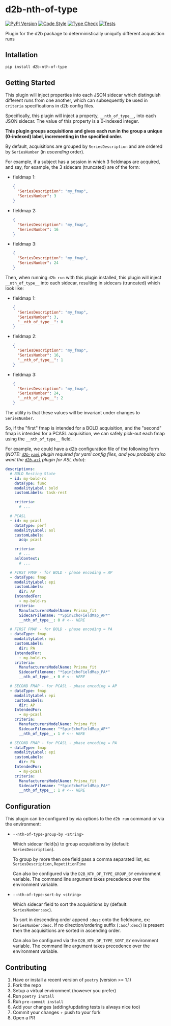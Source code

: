 # d2b-nth-of-type

[![PyPI Version](https://img.shields.io/pypi/v/d2b-nth-of-type.svg)](https://pypi.org/project/d2b-nth-of-type/) [![Code Style](https://github.com/d2b-dev/d2b-nth-of-type/actions/workflows/lint.yaml/badge.svg)](https://github.com/d2b-dev/d2b-nth-of-type/actions/workflows/lint.yaml) [![Type Check](https://github.com/d2b-dev/d2b-nth-of-type/actions/workflows/type-check.yaml/badge.svg)](https://github.com/d2b-dev/d2b-nth-of-type/actions/workflows/type-check.yaml) [![Tests](https://github.com/d2b-dev/d2b-nth-of-type/actions/workflows/test.yaml/badge.svg)](https://github.com/d2b-dev/d2b-nth-of-type/actions/workflows/test.yaml)

Plugin for the d2b package to deterministically uniquify different acquisition runs

## Intallation

```bash
pip install d2b-nth-of-type
```

## Getting Started

This plugin will inject properties into each JSON sidecar which distinguish different runs from one another, which can subsequently be used in `criteria` specifications in d2b config files.

Specifically, this plugin will inject a property, `__nth_of_type__`, into each JSON sidecar. The value of this property is a 0-indexed integer.

**This plugin groups acquisitions and gives each run in the group a unique (0-indexed) label, incrementing in the specified order.**

By default, acquisitions are grouped by `SeriesDescription` and are ordered by `SeriesNumber` (in _ascending_ order).

For example, if a subject has a session in which 3 fieldmaps are acquired, and say, for example, the 3 sidecars (truncated) are of the form:

- fieldmap 1:

  ```json
  {
    "SeriesDescription": "my_fmap",
    "SeriesNumber": 3
  }
  ```

- fieldmap 2:

  ```json
  {
    "SeriesDescription": "my_fmap",
    "SeriesNumber": 16
  }
  ```

- fieldmap 3:

  ```json
  {
    "SeriesDescription": "my_fmap",
    "SeriesNumber": 24
  }
  ```

Then, when running `d2b run` with this plugin installed, this plugin will inject `__nth_of_type__` into each sidecar, resulting in sidecars (truncated) which look like:

- fieldmap 1:

  ```json
  {
    "SeriesDescription": "my_fmap",
    "SeriesNumber": 3,
    "__nth_of_type__": 0
  }
  ```

- fieldmap 2:

  ```json
  {
    "SeriesDescription": "my_fmap",
    "SeriesNumber": 16,
    "__nth_of_type__": 1
  }
  ```

- fieldmap 3:

  ```json
  {
    "SeriesDescription": "my_fmap",
    "SeriesNumber": 24,
    "__nth_of_type__": 2
  }
  ```

The utility is that these values will be invariant under changes to `SeriesNumber`.

So, if the "first" fmap is intended for a BOLD acquisition, and the "second" fmap is intended for a PCASL acquisition, we can safely pick-out each fmap using the `__nth_of_type__` field.

For example, we could have a d2b configuration file of the following form (_NOTE: [`d2b-yaml`](https://github.com/d2b-dev/d2b-yaml) plugin required for yaml config files, and you probably also want the [`d2b-asl`](https://github.com/d2b-dev/d2b-asl) plugin for ASL data_):

```yaml
descriptions:
  # BOLD Resting State
  - id: my-bold-rs
    dataType: func
    modalityLabel: bold
    customLabels: task-rest

    criteria:
      # ...

  # PCASL
  - id: my-pcasl
    dataType: perf
    modalityLabel: asl
    customLabels:
      acq: pcasl

    criteria:
      # ...
    aslContext:
      # ...

  # FIRST FMAP - for BOLD - phase encoding = AP
  - dataType: fmap
    modalityLabel: epi
    customLabels:
      dir: AP
    IntendedFor:
      - my-bold-rs
    criteria:
      ManufacturersModelName: Prisma_fit
      SidecarFilename: "*SpinEchoFieldMap_AP*"
      __nth_of_type__: 0 # <-- HERE

  # FIRST FMAP - for BOLD - phase encoding = PA
  - dataType: fmap
    modalityLabel: epi
    customLabels:
      dir: PA
    IntendedFor:
      - my-bold-rs
    criteria:
      ManufacturersModelName: Prisma_fit
      SidecarFilename: "*SpinEchoFieldMap_PA*"
      __nth_of_type__: 0 # <-- HERE

  # SECOND FMAP - for PCASL - phase encoding = AP
  - dataType: fmap
    modalityLabel: epi
    customLabels:
      dir: AP
    IntendedFor:
      - my-pcasl
    criteria:
      ManufacturersModelName: Prisma_fit
      SidecarFilename: "*SpinEchoFieldMap_AP*"
      __nth_of_type__: 1 # <-- HERE

  # SECOND FMAP - for PCASL - phase encoding = PA
  - dataType: fmap
    modalityLabel: epi
    customLabels:
      dir: PA
    IntendedFor:
      - my-pcasl
    criteria:
      ManufacturersModelName: Prisma_fit
      SidecarFilename: "*SpinEchoFieldMap_PA*"
      __nth_of_type__: 1 # <-- HERE
```

## Configuration

This plugin can be configured by via options to the `d2b run` command or via the environment:

- `--nth-of-type-group-by <string>`

  Which sidecar field(s) to group acquisitions by (default: `SeriesDescription`).

  To group by more then one field pass a comma separated list, ex: `SeriesDescription,RepetitionTime`

  Can also be configured via the `D2B_NTH_OF_TYPE_GROUP_BY` environment variable. The command line argument takes precedence over the environment variable.

- `--nth-of-type-sort-by <string>`

  Which sidecar field to sort the acquisitions by (default: `SeriesNumber:asc`).

  To sort in descending order append `:desc` onto the fieldname, ex: `SeriesNumber:desc`. If no direction/ordering suffix (`:asc`/`:desc`) is present then the acquisitions are sorted in ascending order.

  Can also be configured via the `D2B_NTH_OF_TYPE_SORT_BY` environment variable. The command line argument takes precedence over the environment variable.

## Contributing

1. Have or install a recent version of `poetry` (version >= 1.1)
1. Fork the repo
1. Setup a virtual environment (however you prefer)
1. Run `poetry install`
1. Run `pre-commit install`
1. Add your changes (adding/updating tests is always nice too)
1. Commit your changes + push to your fork
1. Open a PR
